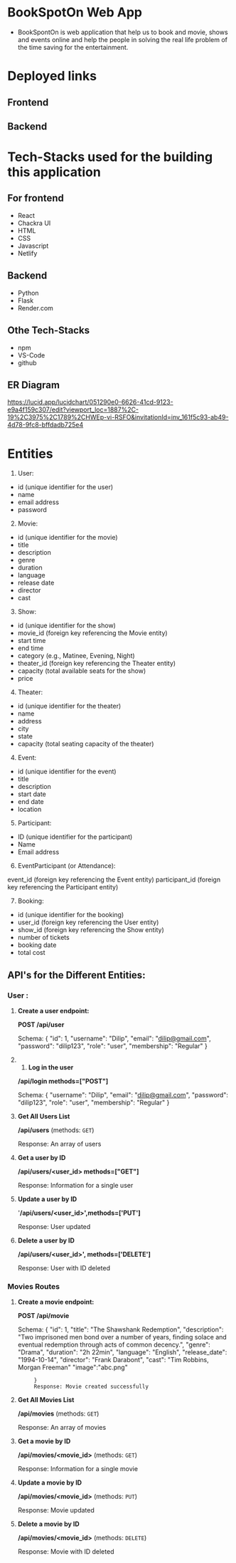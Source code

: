 # BookSpotOn Web App
- BookSpontOn is web application that help us to book and movie, shows and events online and help the people in solving the real life problem of the time saving for the entertainment.

# Deployed links
## Frontend
## Backend


# Tech-Stacks used for the building this application

## For frontend
- React
- Chackra UI
- HTML
- CSS
- Javascript
- Netlify
## Backend
- Python
- Flask
- Render.com

## Othe Tech-Stacks
- npm
- VS-Code
- github

## ER Diagram

https://lucid.app/lucidchart/051290e0-6626-41cd-9123-e9a4f159c307/edit?viewport_loc=1887%2C-19%2C3975%2C1789%2CHWEp-vi-RSFO&invitationId=inv_161f5c93-ab49-4d78-9fc8-bffdadb725e4

# Entities

1. User:

- id (unique identifier for the user)
- name
- email address
- password

2. Movie:

- id (unique identifier for the movie)
- title
- description
- genre
- duration
- language
- release date
- director
- cast

3. Show:

- id (unique identifier for the show)
- movie_id (foreign key referencing the Movie entity)
- start time
- end time
- category (e.g., Matinee, Evening, Night)
- theater_id (foreign key referencing the Theater entity)
- capacity (total available seats for the show)
- price

4. Theater:

- id (unique identifier for the theater)
- name
- address
- city
- state
- capacity (total seating capacity of the theater)

4. Event:

- id (unique identifier for the event)
- title
- description
- start date
- end date
- location

5. Participant:

- ID (unique identifier for the participant)
- Name
- Email address

6. EventParticipant (or Attendance):

event_id (foreign key referencing the Event entity)
participant_id (foreign key referencing the Participant entity)

7. Booking:

- id (unique identifier for the booking)
- user_id (foreign key referencing the User entity)
- show_id (foreign key referencing the Show entity)
- number of tickets
- booking date
- total cost


## API's for the Different Entities:

### User :
1. **Create a user endpoint:**
    
    **POST /api/user**
    
    Schema:
            {
            "id": 1,
            "username": "Dilip",
            "email": "dilip@gmail.com",
            "password": "dilip123",
            "role": "user",
            "membership": "Regular"
            }

2. 1. **Log in the user**
    
    **/api/login methods=["POST"]**
    
    Schema:
            {
                "username": "Dilip",
                "email": "dilip@gmail.com",
                "password": "dilip123",
                "role": "user",
                "membership": "Regular"
            }

3. **Get All Users List**
    
    **/api/users** (methods: `GET`)
    
    Response: An array of users
    
4. **Get a user by ID**
    
    **/api/users/<user_id> methods=["GET"]**
    
    Response: Information for a single user
    
5. **Update a user by ID**
    
    '**/api/users/<user_id>',methods=['PUT']**
    
    Response: User updated
    
6. **Delete a user by ID**
    
    **/api/users/<user_id>', methods=['DELETE']**
    
    Response: User with ID deleted


### Movies Routes
1. **Create a movie endpoint:**
    
    **POST /api/movie**
    
    Schema:
            {
                "id": 1,
                "title": "The Shawshank Redemption",
                "description": "Two imprisoned men bond over a number of years, finding solace and eventual redemption through acts of common decency.",
                "genre": "Drama",
                "duration": "2h 22min",
                "language": "English",
                "release_date": "1994-10-14",
                "director": "Frank Darabont",
                "cast": "Tim Robbins, Morgan Freeman"
                "image":"abc.png"

            }
            Response: Movie created successfully

2. **Get All Movies List**
    
    **/api/movies** (methods: `GET`)
    
    Response: An array of movies
    
3. **Get a movie by ID**
    
    **/api/movies/<movie_id>** (methods: `GET`)
    
    Response: Information for a single movie
    
4. **Update a movie by ID**
    
    **/api/movies/<movie_id>** (methods: `PUT`)
    
    Response: Movie updated
    
5. **Delete a movie by ID**
    
    **/api/movies/<movie_id>** (methods: `DELETE`)
    
    Response: Movie with ID deleted